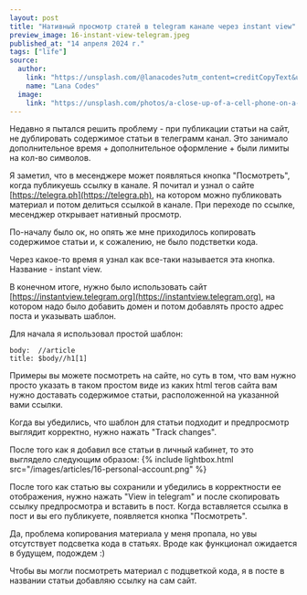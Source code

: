 ```yaml
---
layout: post
title: "Нативный просмотр статей в telegram канале через instant view"
preview_image: 16-instant-view-telegram.jpeg
published_at: "14 апреля 2024 г."
tags: ["life"]
source:
  author:
    link: "https://unsplash.com/@lanacodes?utm_content=creditCopyText&utm_medium=referral&utm_source=unsplash"
    name: "Lana Codes"
  image:
    link: "https://unsplash.com/photos/a-close-up-of-a-cell-phone-on-a-table-LtlAcgEqNhU?utm_content=creditCopyText&utm_medium=referral&utm_source=unsplash"
---
```


Недавно я пытался решить проблему - при публикации статьи на сайт, не дублировать содержимое статьи в телеграмм канал. Это занимало дополнительное время + дополнительное оформление + были лимиты на кол-во символов. 

Я заметил, что в месенджере может появляться кнопка "Посмотреть", когда публикуешь ссылку в канале. Я почитал и узнал о сайте [https://telegra.ph](https://telegra.ph), на котором можно публиковать материал и потом делиться ссылкой в канале. При переходе по ссылке, месенджер открывает нативный просмотр.

По-началу было ок, но опять же мне приходилось копировать содержимое статьи и, к сожалению, не было подстветки кода.

Через какое-то время я узнал как все-таки называется эта кнопка. Название - instant view.

В конечном итоге, нужно было использовать сайт [https://instantview.telegram.org](https://instantview.telegram.org), на котором надо было добавить домен и потом добавлять просто адрес поста и указывать шаблон.

Для начала я использовал простой шаблон:
```
body:  //article
title: $body//h1[1]
```

Примеры вы можете посмотреть на сайте, но суть в том, что вам нужно просто указать в таком простом виде из каких html тегов сайта вам нужно доставать содержимое статьи, расположенной на указанной вами ссылки.

Когда вы убедились, что шаблон для статьи подходит и предпросмотр выглядит корректно, нужно нажать "Track changes".

После того как я добавил все статьи в личный кабинет, то это выглядело следующим образом:
{% include lightbox.html src="/images/articles/16-personal-account.png" %}

После того как статью вы сохранили и убедились в корректности ее отображения, нужно нажать "View in telegram" и после скопировать ссылку предпросмотра и вставить в пост. Когда вставляется ссылка в пост и вы его публикуете, появляется кнопка "Посмотреть".

Да, проблема копирования материала у меня пропала, но увы отсутствует подсветка кода в статьях. Вроде как функционал ожидается в будущем, подождем :)

Чтобы вы могли посмотреть материал с подцветкой кода, я в посте в названии статьи добавляю ссылку на сам сайт.

 



